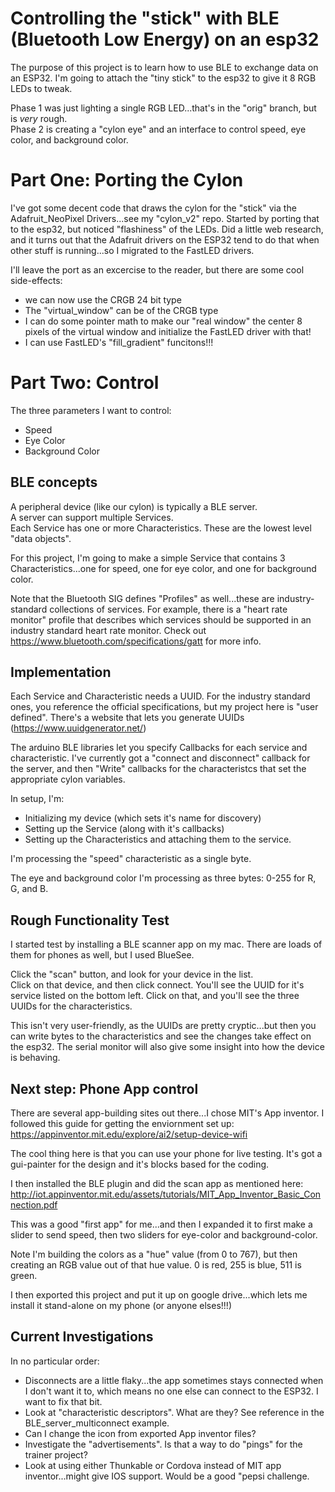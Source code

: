 # Controlling the "stick" with BLE (Bluetooth Low Energy) on an esp32
The purpose of this project is to learn how to use BLE to exchange data on an ESP32.  I'm going to attach the "tiny stick" to the esp32 to give it 8 RGB LEDs to tweak.

Phase 1 was just lighting a single RGB LED...that's in the "orig" branch, but is *very* rough.   
Phase 2 is creating a "cylon eye" and an interface to control speed, eye color, and background color.

# Part One:  Porting the Cylon
I've got some decent code that draws the cylon for the "stick" via the Adafruit_NeoPixel Drivers...see my "cylon_v2" repo.  Started by porting that to the esp32, but noticed "flashiness" of the LEDs.  Did a little web research, and it turns out that the Adafruit drivers on the ESP32 tend to do that when other stuff is running...so I migrated to the FastLED drivers.  

I'll leave the port as an excercise to the reader, but there are some cool side-effects:
* we can now use the CRGB 24 bit type
* The "virtual_window" can be of the CRGB type
* I can do some pointer math to make our "real window" the center 8 pixels of the virtual window and initialize the FastLED driver with that!
* I can use FastLED's "fill_gradient" funcitons!!!

# Part Two:  Control
The three parameters I want to control:
* Speed
* Eye Color
* Background Color

## BLE concepts
A peripheral device (like our cylon) is typically a BLE server.  
A server can support multiple Services.   
Each Service has one or more Characteristics.  These are the lowest level "data objects".

For this project, I'm going to make a simple Service that contains 3 Characteristics...one for speed, one for eye color, and one for background color.

Note that the Bluetooth SIG defines "Profiles" as well...these are industry-standard collections of services.  For example, there is a "heart rate monitor" profile that describes which services should be supported in an industry standard heart rate monitor.  Check out https://www.bluetooth.com/specifications/gatt for more info.

## Implementation
Each Service and Characteristic needs a UUID.  For the industry standard ones, you reference the official specifications, but my project here is "user defined".  There's a website that lets you generate UUIDs (https://www.uuidgenerator.net/)

The arduino BLE libraries let you specify Callbacks for each service and characteristic.  I've currently got a "connect and disconnect" callback for the server, and then "Write" callbacks for the characteristcs that set the appropriate cylon variables.

In setup, I'm:
* Initializing my device (which sets it's name for discovery)
* Setting up the Service (along with it's callbacks)
* Setting up the Characteristics and attaching them to the service.

I'm processing the "speed" characteristic as a single byte.

The eye and background color I'm processing as three bytes:  0-255 for R, G, and B.

## Rough Functionality Test
I started test by installing a BLE scanner app on my mac.  There are loads of them for phones as well, but I used BlueSee.

Click the "scan" button, and look for your device in the list.  
Click on that device, and then click connect.  You'll see the UUID for it's service listed on the bottom left.  Click on that, and you'll see the three UUIDs for the characteristics.  

This isn't very user-friendly, as the UUIDs are pretty cryptic...but then you can write bytes to the characteristics and see the changes take effect on the esp32.  The serial monitor will also give some insight into how the device is behaving.

## Next step:  Phone App control
There are several app-building sites out there...I chose MIT's App inventor.  I followed this guide for getting the enviornment set up:
https://appinventor.mit.edu/explore/ai2/setup-device-wifi

The cool thing here is that you can use your phone for live testing.  It's got a gui-painter for the design and it's blocks based for the coding.

I then installed the BLE plugin and did the scan app as mentioned here:
http://iot.appinventor.mit.edu/assets/tutorials/MIT_App_Inventor_Basic_Connection.pdf

This was a good "first app" for me...and then I expanded it to first make a slider to send speed, then two sliders for eye-color and background-color.

Note I'm building the colors as a "hue" value (from 0 to 767), but then creating an RGB value out of that hue value.
0 is red, 255 is blue, 511 is green.

I then exported this project and put it up on google drive...which lets me install it stand-alone on my phone (or anyone elses!!!)

## Current Investigations
In no particular order:
* Disconnects are a little flaky...the app sometimes stays connected when I don't want it to, which means no one else can connect to the ESP32.  I want to fix that bit.
* Look at "characteristic descriptors".  What are they?  See reference in the BLE_server_multiconnect example.
* Can I change the icon from exported App inventor files?
* Investigate the "advertisements".  Is that a way to do "pings" for the trainer project?
* Look at using either Thunkable or Cordova instead of MIT app inventor...might give IOS support.  Would be a good "pepsi challenge.
